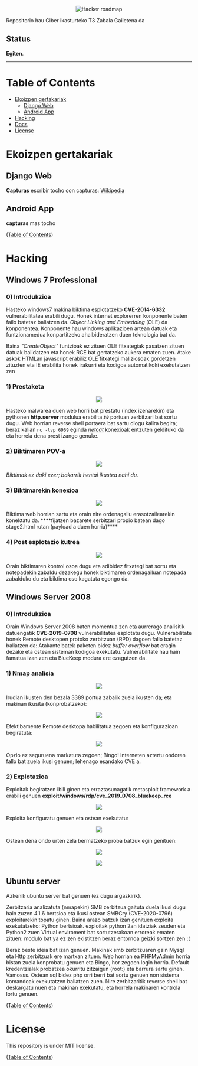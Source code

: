 <p align="center">
    <img src="https://github.com/agerKalboetxeaga/Proyecto2_Ciber/blob/main/Docs/Chema_Alonso%20(1).jpg" alt="Hacker roadmap" /><br>
</p>

Repositorio hau Ciber ikasturteko T3 Zabala Gailetena da

## Status

**Egiten**.

----

# Table of Contents

- [Ekoizpen gertakariak](#ekoizpen-gertakariak)
    - [Django Web](#django-web)
    - [Android App](#android-app)
- [Hacking](#hacking)
- [Docs](#Docs)
- [License](#license)


# Ekoizpen gertakariak

## Django Web
**Capturas** escribir tocho con capturas: [Wikipedia](https://en.wikipedia.org/wiki/Operations_security)

## Android App
**capturas** mas tocho

([Table of Contents](#table-of-contents))

# Hacking

## Windows 7 Professional

### 0) Introdukzioa

Hasteko windows7 makina biktima esplotatzeko **CVE-2014-6332** vulnerabilitatea erabili dugu. Honek internet explorerren konponente baten failo batetaz baliatzen da. *Object Linking and Embedding* (OLE) da konponentea. Konponente hau windows aplikazioen artean datuak eta funtzionamedua konpartitzeko ahalbideratzen duen teknologia bat da.

Baina *"CreateObject"* funtzioak ez zituen OLE fitxategiak pasatzen zituen datuak balidatzen eta honek RCE bat gertatzeko aukera ematen zuen. Atake askok HTMLan javascript erabiliz OLE fitxategi maliziosoak gordetzen zituzten eta IE erabilita honek irakurri eta kodigoa automatikoki exekutatzen zen

### 1) Prestaketa
<p align="center">
    <img src="https://github.com/agerKalboetxeaga/Proyecto2_Ciber/blob/main/Hacking/Capturas/kaliSetup(1).PNG?raw=true">
</p>

Hasteko malwarea duen web horri bat prestatu (index izenarekin) eta pythonen **http.server** modulua erabilita ***``80``*** portuan zerbitzari bat sortu dugu. Web horrian reverse shell portaera bat sartu diogu kalira begira; beraz kalian ``nc -lvp 6969`` eginda *[netcat](https://eternallybored.org/misc/netcat/)* konexioak entzuten geldituko da eta horrela dena prest izango genuke.

### 2) Biktimaren POV-a 
<p align="center">
    <img src="https://github.com/agerKalboetxeaga/Proyecto2_Ciber/blob/main/Hacking/Capturas/internetExplorer(2).PNG">
</p>

*Biktimak ez daki ezer; bakarrik hentai ikustea nahi du.*

### 3) Biktimarekin konexioa
<p align="center">
    <img src="https://github.com/agerKalboetxeaga/Proyecto2_Ciber/blob/main/Hacking/Capturas/pwned(3).PNG">
</p>
Biktima web horrian sartu eta orain nire ordenagailu erasotzailearekin konektatu da.
****fijatzen bazarete serbitzari propio batean dago stage2.html rutan (payload a duen horria)****

### 4) Post esplotazio kutrea
<p align="center">
    <img src="https://github.com/agerKalboetxeaga/Proyecto2_Ciber/blob/main/Hacking/Capturas/hacked%20txt(4).PNG">
</p>
Orain biktimaren kontrol osoa dugu eta adibidez fitxategi bat sortu eta notepadekin zabaldu dezakegu honek biktimaren ordenagailuan notepada zabalduko du eta biktima oso kagatuta egongo da.

## Windows Server 2008

### 0) Introdukzioa

Orain Windows Server 2008 baten momentua zen eta aurrerago analisitik datuengatik **CVE-2019-0708** vulnerabilitatea esplotatu dugu. Vulnerabilitate honek Remote desktopen protoko zerbitzuan (RPD) dagoen fallo batetaz baliatzen da:
    Atakante batek paketen bidez *buffer overflow* bat eragin dezake eta ostean sisteman kodigoa exekutatu. Vulnerabilitate hau hain famatua izan zen eta BlueKeep modura ere ezagutzen da.
    
### 1) Nmap analisia
<p align="center">
    <img src="https://github.com/agerKalboetxeaga/Proyecto2_Ciber/blob/main/Hacking/Capturas/winserver/1.-%20nmap%20result.PNG">
</p>

Irudian ikusten den bezala 3389 portua zabalik zuela ikusten da; eta makinan ikusita (konprobatzeko):
<p align="center">
    <img src="https://github.com/agerKalboetxeaga/Proyecto2_Ciber/blob/main/Hacking/Capturas/winserver/2.Escritorio%20remoto.PNG">
</p>

Efektibamente Remote desktopa habilitatua zegoen eta konfigurazioan begiratuta:
<p align="center">
    <img src="https://github.com/agerKalboetxeaga/Proyecto2_Ciber/blob/main/Hacking/Capturas/winserver/3.-%20Escritorio%20remoto.PNG">
</p>

Opzio ez seguruena markatuta zegoen; Bingo!
Interneten aztertu ondoren fallo bat zuela ikusi genuen; lehenago esandako CVE a. 

### 2) Explotazioa
Exploitak begiratzen ibili ginen eta erraztasunagatik metasploit framework a erabili genuen ****exploit/windows/rdp/cve_2019_0708_bluekeep_rce****
<p align="center">
    <img src="https://github.com/agerKalboetxeaga/Proyecto2_Ciber/blob/main/Hacking/Capturas/winserver/4.-%20exploit%20configuration.PNG">
</p>

Exploita konfiguratu genuen eta ostean exekutatu:
<p align="center">
    <img src="https://github.com/agerKalboetxeaga/Proyecto2_Ciber/blob/main/Hacking/Capturas/winserver/5.-%20Exploited.PNG">
</p>

Ostean dena ondo urten zela bermatzeko proba batzuk egin genituen:
<p align="center">
    <img src="https://github.com/agerKalboetxeaga/Proyecto2_Ciber/blob/main/Hacking/Capturas/winserver/6.-%20Bacilating%20part%201.PNG">
</p>
<p align="center">
    <img src="https://github.com/agerKalboetxeaga/Proyecto2_Ciber/blob/main/Hacking/Capturas/winserver/6.-%20Bacilating%20part%202.PNG">
</p>

## Ubuntu server
Azkenik ubuntu server bat genuen (ez dugu argazkirik). 

Zerbitzaria analizatuta (nmapekin) SMB zerbitzua gaituta duela ikusi dugu hain zuzen 4.1.6 bertsioa eta ikusi ostean SMBCry (CVE-2020-0796) exploitarekin
topatu ginen. Baina arazo batzuk izan genituen exploita exekutatzeko: Python bertsioak. exploitak python 2an idatziak zeuden eta Python2 zuen Virtual enviroment bat sortutzerakoan erroreak ematen zituen: modulo bat ya ez zen existitzen beraz entornoa geizki sortzen zen :( 

Beraz beste ideia bat izan genuen. Makinak smb zerbitzuaren gain Mysql eta Http zerbitzuak ere martxan zituen. Web horrian ea PHPMyAdmin horria bistan zuela konprobatu genuen eta Bingo, hor zegoen login horria. Default kredentzialak probatzea okurritu zitzaigun (root:) eta barrura sartu ginen. Vamosss. Ostean sql bidez php orri berri bat sortu genuen non sistema komandoak exekutatzen baliatzen zuen. Nire zerbitzaritik reverse shell bat deskargatu nuen eta makinan exekutatu, eta horrela makinaren kontrola lortu genuen.

([Table of Contents](#table-of-contents))

# License

This repository is under MIT license.

([Table of Contents](#table-of-contents))
